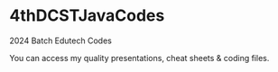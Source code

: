 # 4thDCSTJavaCodes
2024 Batch Edutech Codes

You can access my quality presentations, cheat sheets & coding files.
